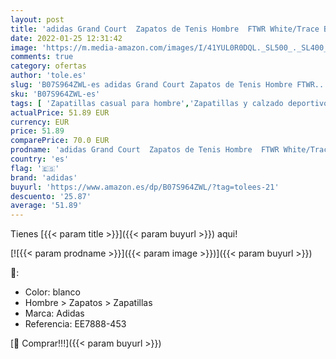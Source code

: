 ```yaml
---
layout: post
title: 'adidas Grand Court  Zapatos de Tenis Hombre  FTWR White/Trace Blue F17/Active Red  45 1/3 EU'
date: 2022-01-25 12:31:42
image: 'https://m.media-amazon.com/images/I/41YUL0R0DQL._SL500_._SL400_.jpg'
comments: true
category: ofertas
author: 'tole.es'
slug: 'B07S964ZWL-es adidas Grand Court Zapatos de Tenis Hombre FTWR...'
sku: 'B07S964ZWL-es'
tags: [ 'Zapatillas casual para hombre','Zapatillas y calzado deportivo para hombre','Zapatos','Zapatos para hombre','Zapatos y complementos','adidas','zapatos', ]
actualPrice: 51.89 EUR
currency: EUR
price: 51.89
comparePrice: 70.0 EUR
prodname: 'adidas Grand Court  Zapatos de Tenis Hombre  FTWR White/Trace Blue F17/Active Red  45 1/3 EU'
country: 'es'
flag: '🇪🇸'
brand: 'adidas'
buyurl: 'https://www.amazon.es/dp/B07S964ZWL/?tag=tolees-21'
descuento: '25.87'
average: '51.89'
---
```


Tienes [{{< param title >}}]({{< param buyurl >}}) aqui!

[![{{< param prodname >}}]({{< param image >}})]({{< param buyurl >}})

🔎:

- Color: blanco
- Hombre > Zapatos > Zapatillas
- Marca: Adidas
- Referencia: EE7888-453

[🛒 Comprar!!!]({{< param buyurl >}})
